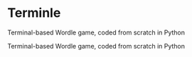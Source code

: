 # Terminle
Terminal-based Wordle game, coded from scratch in Python

Terminal-based Wordle game, coded from scratch in Python
